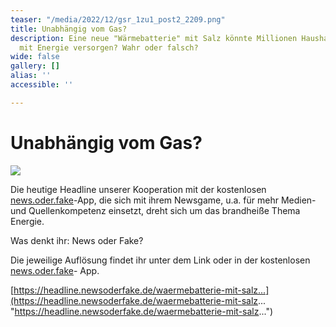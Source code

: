 ```yaml
---
teaser: "/media/2022/12/gsr_1zu1_post2_2209.png"
title: Unabhängig vom Gas?
description: Eine neue "Wärmebatterie" mit Salz könnte Millionen Haushalte bald alternativ
  mit Energie versorgen? Wahr oder falsch?
wide: false
gallery: []
alias: ''
accessible: ''

---
```

# Unabhängig vom Gas?

![](/media/2022/12/gsr_1zu1_post2_2209.png)

Die heutige Headline unserer Kooperation mit der kostenlosen [news.oder.fake](https://www.facebook.com/newsoderfake?__cft__%5B0%5D=AZXFYK-DSmLQ8T3Ygd_MhsPMmCyTU5v5IvAdINGZXwRFMSdI4xbNjmPCKeQb3QzZkn3OR093iPrpSLx9_cteu1j4y2aRIfM1nrvvllm3JDI3tPBmWBg3TeXtMvSYsDwz0GJ9fwQ-GZYutq8Mr6AiGZBMR8iG5PNJDr7nkeA3XpJ61NcfQv_I-HuOi38KgrPy21gXD7MBKOa0fNEZbM_s4kFk&__tn__=-%5DK-R)-App, die sich mit ihrem Newsgame, u.a. für mehr Medien- und Quellenkompetenz einsetzt, dreht sich um das brandheiße Thema Energie.

Was denkt ihr: News oder Fake?

Die jeweilige Auflösung findet ihr unter dem Link oder in der kostenlosen [news.oder.fake](https://www.facebook.com/newsoderfake?__cft__%5B0%5D=AZXFYK-DSmLQ8T3Ygd_MhsPMmCyTU5v5IvAdINGZXwRFMSdI4xbNjmPCKeQb3QzZkn3OR093iPrpSLx9_cteu1j4y2aRIfM1nrvvllm3JDI3tPBmWBg3TeXtMvSYsDwz0GJ9fwQ-GZYutq8Mr6AiGZBMR8iG5PNJDr7nkeA3XpJ61NcfQv_I-HuOi38KgrPy21gXD7MBKOa0fNEZbM_s4kFk&__tn__=-%5DK-R)- App.

[https://headline.newsoderfake.de/waermebatterie-mit-salz...](https://headline.newsoderfake.de/waermebatterie-mit-salz... "https://headline.newsoderfake.de/waermebatterie-mit-salz...")